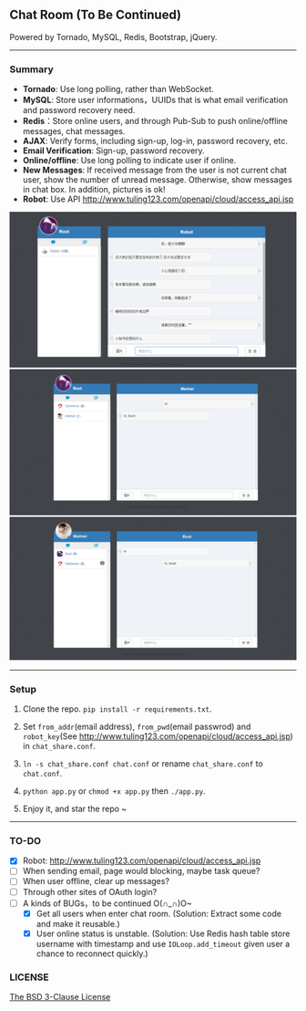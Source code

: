 ## Chat Room (To Be Continued)

Powered by Tornado, MySQL, Redis, Bootstrap, jQuery.

---

### Summary

- **Tornado**: Use long polling, rather than WebSocket.
- **MySQL**: Store user informations，UUIDs that is what email verification and password recovery need.
- **Redis**：Store online users, and through Pub-Sub to push online/offline messages, chat messages.
- **AJAX**: Verify forms, including sign-up, log-in, password recovery, etc.
- **Email Verification**: Sign-up, password recovery.
- **Online/offline**: Use long polling to indicate user if online.
- **New Messages**: If received message from the user is not current chat user, show the number of unread message. Otherwise, show messages in chat box. In addition, pictures is ok!
- **Robot**: Use API http://www.tuling123.com/openapi/cloud/access_api.jsp

![](./example3.png)
![](./example2.png)
![](./example1.png)

---

### Setup

1. Clone the repo. `pip install -r requirements.txt`.

2. Set `from_addr`(email address), `from_pwd`(email passwrod) and `robot_key`(See http://www.tuling123.com/openapi/cloud/access_api.jsp) in `chat_share.conf`.

3. `ln -s chat_share.conf chat.conf` or rename `chat_share.conf` to `chat.conf`.

4. `python app.py` or `chmod +x app.py` then `./app.py`.

5. Enjoy it, and star the repo ~

---

### TO-DO
- [x] Robot: http://www.tuling123.com/openapi/cloud/access_api.jsp
- [ ] When sending email, page would blocking, maybe task queue?
- [ ] When user offline, clear up messages?
- [ ] Through other sites of OAuth login?
- [ ] A kinds of BUGs，to be continued O(∩_∩)O~
    - [x] Get all users when enter chat room. (Solution: Extract some code and make it reusable.)
    - [x] User online status is unstable. (Solution: Use Redis hash table store username with timestamp and use `IOLoop.add_timeout` given user a chance to reconnect quickly.)

### LICENSE

[The BSD 3-Clause License](./LICENSE)
